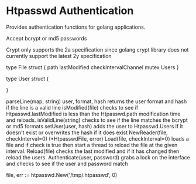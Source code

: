 # Htpasswd Authentication

Provides authentication functions for golang applications.  

Accept bcrypt or md5 passwords

Crypt only supports the 2a specification since golang crypt library does not currently support the latest 2y specification

type File struct {
	path
	lastModified
	checkIntervalChannel
	mutex
	Users
}

type User struct {

}

parseLine(map, string) user, format, hash
	returns the user format and hash if the line is a valid line
isModified(file)
	checks to see if Htpasswd.lastModified is less than the Htpasswd.path modification time and reloads.
isValidLine(string)
	checks to see if the line matches the bcrypt or md5 formats
setUser(user, hash)
	adds the user to Htpasswd.Users if it doesn't exist or overwrites the hash if it does exist
NewReader(file, checkInterval=0) (*HtpasswdFile, error)
Load(file, checkInterval=0)
	loads a file and if check is true then start a thread to reload the file at the given interval.
Reload(file)
	checks the last modified and if it has changed then reload the users.
Authenticate(user, password)
	grabs a lock on the interface and checks to see if the user and password match

file, err := htpasswd.New('/tmp/.htpasswd', 0)